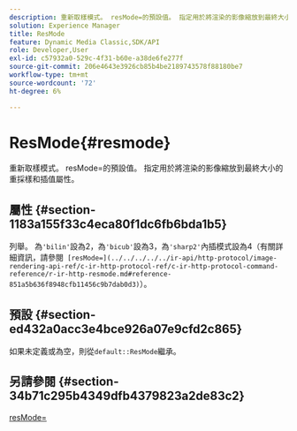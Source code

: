 ```yaml
---
description: 重新取樣模式。 resMode=的預設值。 指定用於將渲染的影像縮放到最終大小的重採樣和插值屬性。
solution: Experience Manager
title: ResMode
feature: Dynamic Media Classic,SDK/API
role: Developer,User
exl-id: c57932a0-529c-4f31-b60e-a38de6fe277f
source-git-commit: 206e4643e3926cb85b4be2189743578f88180be7
workflow-type: tm+mt
source-wordcount: '72'
ht-degree: 6%

---
```


# ResMode{#resmode}

重新取樣模式。 resMode=的預設值。 指定用於將渲染的影像縮放到最終大小的重採樣和插值屬性。

## 屬性 {#section-1183a155f33c4eca80f1dc6fb6bda1b5}

列舉。 為`'bilin'`設為2，為`'bicub'`設為3，為`'sharp2'`內插模式設為4（有關詳細資訊，請參閱` [resMode=](../../../../../ir-api/http-protocol/image-rendering-api-ref/c-ir-http-protocol-ref/c-ir-http-protocol-command-reference/r-ir-http-resmode.md#reference-851a5b636f8948cfb11456c9b7dab0d3)`）。

## 預設 {#section-ed432a0acc3e4bce926a07e9cfd2c865}

如果未定義或為空，則從`default::ResMode`繼承。

## 另請參閱 {#section-34b71c295b4349dfb4379823a2de83c2}

[resMode=](../../../../../ir-api/http-protocol/image-rendering-api-ref/c-ir-http-protocol-ref/c-ir-http-protocol-command-reference/r-ir-http-resmode.md#reference-851a5b636f8948cfb11456c9b7dab0d3)
